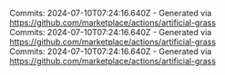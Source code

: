 Commits: 2024-07-10T07:24:16.640Z - Generated via https://github.com/marketplace/actions/artificial-grass
<br>
Commits: 2024-07-10T07:24:16.640Z - Generated via https://github.com/marketplace/actions/artificial-grass
<br>
Commits: 2024-07-10T07:24:16.640Z - Generated via https://github.com/marketplace/actions/artificial-grass
<br>
